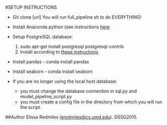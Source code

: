#SETUP INSTRUCTIONS
- Git clone [url]
You will run full_pipeline.sh to do EVERYTHING!

- Install Anaconda python (see instructions [here](http://docs.continuum.io/anaconda/install#linux-install)
- Setup PostgreSQL database:
	1. sudo apt-get install postgresql postgresql-contrib
	2. Install according to [these instructions](https://help.ubuntu.com/community/PostgreSQL#Alternative_Server_Setup)

- Install pandas - conda install pandas
- Install seaborn - conda install seaborn

- If you are no longer using the local host database:
    - you must change the database connection in sql.py and model_pipeline_script.py
    - you must create a config file in the directory from which you will run the script.

##Author
Elissa Redmiles (eredmiles@cs.umd.edu). DSSG2015.
